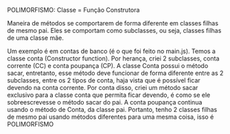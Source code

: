 POLIMORFISMO:
Classe = Função Construtora

Maneira de métodos se comportarem de forma diferente em classes filhas de mesmo pai. Eles se comportam como subclasses, ou seja, classes filhas de uma classe mãe. 

Um exemplo é em contas de banco (é o que foi feito no main.js). Temos a classe conta (Constructor function). Por herança, criei 2 subclasses, conta corrente (CC) e conta poupança (CP). A classe Conta possui o método sacar, entretanto, esse método deve funcionar de forma diferente entre as 2 subclasses, entre os 2 tipos de conta, haja vista que é possível ficar devendo na conta corrente. Por conta disso, criei um método sacar exclusivo para a classe conta que permita ficar devendo, é como se ele sobreescrevesse o método sacar do pai. A conta poupança continua usando o método de Conta, da classe pai. Portanto, tenho 2 classes filhas de mesmo pai usando métodos diferentes para uma mesma coisa, isso é POLIMORFISMO